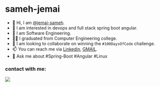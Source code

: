 # sameh-jemai


- 👋 Hi, I am [@jemai-sameh][GitHub].
- 👀 I am interested in devops and full stack spring boot angular.
- 🌱 I am Software Engineering.
- 🧑‍💻 I graduated from Computer Engineering college.
- 💞️ I am looking to collaborate on winning the `#100DaysOfCode` challenge.
- 📫 You can reach me via [Linkedin], [GMAIL].
- 💬 Ask me about #Spring-Boot #Angular #Linux 

### contact with me:

<a href="https://www.linkedin.com/in/jemai-sameh/" target="_blank"><img src="https://img.shields.io/badge/-Mansour%20Ashraf-0077B5?style=for-the-badge&logo=Linkedin&logoColor=white"/></a>

[GitHub]: https://github.com/jemai-sameh
[GMAIL]: samehjemai98@gmail.com
[Linkedin]: https://www.linkedin.com/in/jemai-sameh/
